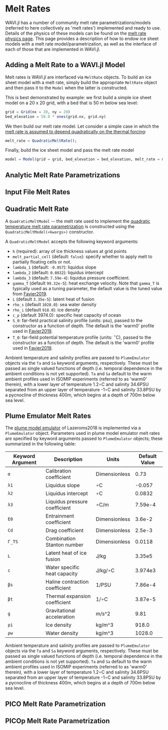 # Melt Rates
WAVI.jl has a number of community melt rate parametrizations/models (referred to here collectively as 'melt rates') implemented and ready to use. Details of the physics of these models can be found on the [melt rate physics page](../physics/melting.md). This page provides a description of how to endow ice sheet models with a melt rate model/parametrization, as well as the interface of each of those that are implemented in WAVI.jl.

## Adding a Melt Rate to a WAVI.jl Model
Melt rates is WAVI.jl are interfaced via `MeltRate` objects. To build an ice sheet model with a melt rate, simply build the appropriate `MeltRate` object and then pass it to the `Model` when the latter is constructed.

This is best demonstrated by example: we first build a simple ice sheet model on a 20 x 20 grid, with a bed that is 50 m below sea level:
```julia
grid = Grid(nx = 20, ny = 20)
bed_elevation = 50.0 * ones(grid.nx, grid.ny)
```
We then build our melt rate model. Let consider a simple case in which the [melt rate is assumed to depend quadratically on the thermal forcing](#Quadratic-Melt-Rate):
```julia
melt_rate = QuadraticMeltRate();
```
Finally, build the ice sheet model and pass the melt rate model
```julia
model = Model(grid = grid, bed_elevation = bed_elevation, melt_rate = melt_rate)
```


## Analytic Melt Rate Parametrizations

## Input File Melt Rates

## Quadratic Melt Rate
A `QuadraticMeltModel` -- the melt rate used to implement the [quadratic temperature melt rate parametrization](../physics/melting.md#Quadratic-Temperature-Melt-Rate-Parametrization) is constructed using the `QuadraticMeltModel(<kwargs>)` constructor. 

A `QuadraticMeltModel` accepts the following keyword arguments:
- `h` (required): array of ice thickness values at grid points
- `melt_partial_cell` (default: `false`): specify whether to apply melt to partially floating cells or not.
- `lambda_1` (default: `-0.057`): liquidus slope
- `lambda_2` (default: `0.0832`): liquidus intercept
- `lambda_3` (default: `7.59e-4`): liquidus pressure coefficient.
- `gamma_T` (default `99.32e-5`): heat exchange velocity. Note that `gamma_T` is typically used as a tuning parameter, the default value is the tuned value from [Favier2019](@cite).
- `L` (default `3.35e-5`): latent heat of fusion
- `rho_s` (default `1028.0`): sea water density
- `rho_i` (default `918.0`): ice density
- `c_p` (default 3974.0): specific heat capacity of ocean
- `S_0`: far-field practical salinity profile (units: psu), passed to the constructor as a function of depth. The default is the 'warm0' profile used in [Favier2019](@cite).
- `T_0`: far-field potential temperature profile (units: ${}^\circ$C), passed to the constructor as a function of depth. The default is the 'warm0' profile used in [Favier2019](@cite).

Ambient temperature and salinity profiles are passed to `PlumeEmulator` objects via the `Ta` and `Sa` keyword arguments, respectively. These must be passed as single valued functions of depth (i.e. temporal dependence in the ambient conditions is not yet supported). `Ta` and `Sa` default to the warm ambient profiles used in ISOMIP experiments (referred to as 'warm0' therein), with a lower layer of temperature 1.2∘C and salinity 34.6PSU separated from an upper layer of temperature -1∘C and salinity 33.8PSU by a pycnocline of thickness 400m, which begins at a depth of 700m below sea level.

## Plume Emulator Melt Rates
The [plume model emulator](../physics/melting.md#Plume-Emulator-Melt-Rate) of Lazeroms2018 is implemented via a `PlumeEmulator` object. Parameters used in plume model emulator melt rates are specified by keyword arguments passed to `PlumeEmulator` objects; these summarized in the following table:

| Keyword Argument   | Description                   | Units               | Default Value |
| ------------------ | ----------------------------- | ------------------- | ------------- |
| `α`                | Calibration coefficient       | Dimensionless       | 0.73          |
| `λ1`               | Liquidus slope                | ∘C                  |-0.057         |
| `λ2`               | Liquidus intercept            | ∘C                  |0.0832         |
| `λ3`               | Liquidus pressure coefficient | ∘C/m                |7.59e-4        |
| `E0`               | Entrainment coefficient       | Dimensionless       |3.6e-2         |
| `Cd`               | Drag coefficient              | Dimensionless       |2.5e-3         |
| `Γ_TS`             | Combination Stanton number    | Dimensionless       |0.0118         |
| `L`                | Latent heat of ice fusion     | J/kg                |3.35e5         |
| `c`                | Water specific heat capacity  | J/kg/∘C             |3.974e3        |
| `βs`               | Haline contraction coefficient| 1/PSU               |7.86e-4        |
| `βt`               | Thermal expansion coefficient | 1/∘C                |3.87e-5        | 
| `g`                | Gravitational acceleration    | m/s^2               |9.81           |
| `ρi`               | Ice density                   | kg/m^3              |918.0          |
| `ρw`               | Water density                 | kg/m^3              |1028.0         |

Ambient temperature and salinity profiles are passed to `PlumeEmulator` objects via the `Ta` and `Sa` keyword arguments, respectively. These must be passed as single valued functions of depth (i.e. temporal dependence in the ambient conditions is not yet supported). `Ta` and `Sa` default to the warm ambient profiles used in ISOMIP experiments (referred to as 'warm0' therein), with a lower layer of temperature 1.2∘C and salinity 34.6PSU separated from an upper layer of temperature -1∘C and salinity 33.8PSU by a pycnocline of thickness 400m, which begins at a depth of 700m below sea level.

## PICO Melt Rate Parametrization

## PICOp Melt Rate Parametrization